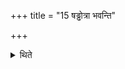 +++
title = "15 षड्ढोत्रा भवन्ति"

+++

<details><summary>थिते</summary>

षड्ढोत्रा भवन्ति १५
</details>
